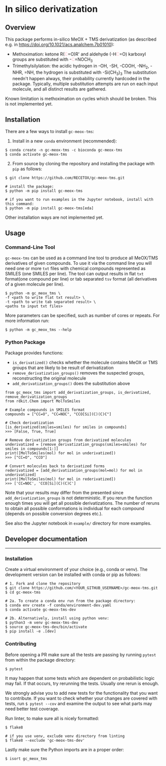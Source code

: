 # In silico derivatization

## Overview

This package performs in-silico MeOX + TMS derivatization (as described e.g. in https://doi.org/10.1021/acs.analchem.7b01010):

* Methoximation: ketone R(<font color='pink'>C</font>=O)R' and aldehyde (-H<font color='pink'>C</font>=O) karboxyl groups 
are substituted with -<font color='pink'>C</font>=NOCH<sub>3</sub>
* Trimethylsilylation: the acidic hydrogen in -OH, -SH, -COOH, -NH<sub>2</sub>, -NHR, =NH, the hydrogen is substituted with -Si(CH<sub>3</sub>)<sub>3</sub>
The substitution needn't happen always, their probability currently hardcoded in the package.
Typically, multiple substitution attempts are run on each input molecule, and all distinct results are gathered.

Known limitation is methoximation on cycles which should be broken. This is not implemented yet.


## Installation

There are a few ways to install `gc-meox-tms`:

1. Install in a new `conda` environment (recommended):
```shell
$ conda create -n gc-meox-tms -c bioconda gc-meox-tms
$ conda activate gc-meox-tms
```

2. From source by cloning the repository and installing the package with `pip` as follows:
```shell
$ git clone https://github.com/RECETOX/gc-meox-tms.git

# install the package:
$ python -m pip install gc-meox-tms

# if you want to run examples in the Jupyter notebook, install with this command:
$ python -m pip install gc-meox-tms[eda]
```

Other installation ways are not implemented yet.

## Usage

### Command-Line Tool

`gc-meox-tms` can be used as a command line tool to produce all MeOX/TMS derivatives of given compounds. To use it via
the command line you will need one or more `txt` files with chemical compounds represented as SMILES
(one SMILES per line). The tool can output results in flat `txt` format(one compound per line) or tab separated `tsv`
format (all derivatives of a given molecule per line).
```shell
$ python -m gc_meox_tms \
-f <path to write flat txt result> \
-t <path to write tab separated result> \
<paths to input txt files>
```
More parameters can be specified, such as number of cores or repeats. For more information run:
```shell
$ python -m gc_meox_tms --help
```

### Python Package

Package provides functions:
* `is_derivatized()` checks whether the molecule contains MeOX or TMS groups that are likely to be result of derivatization
* `remove_derivatization_groups()` removes the suspected groups, reconstructing the original molecule
* `add_derivatization_groups()` does the substitution above

```python3
from gc_meox_tms import add_derivatization_groups, is_derivatized, remove_derivatization_groups
from rdkit.Chem import MolToSmiles

# Example compounds in SMILES format
compounds = ["CC=O", "CC=NOC", "CCO[Si](C)(C)C"]

# Check derivatization
[is_derivatized(smiles=smiles) for smiles in compounds]
>>> [False, True, True]

# Remove derivatization groups from derivatized molecules
underivatized = [remove_derivatization_groups(smiles=smiles) for smiles in compounds[1:]]
print([MolToSmiles(mol) for mol in underivatized])
>>> ["CC=O", "CCO"]

# Convert molecules back to derivatized forms
rederivatized = [add_derivatization_groups(mol=mol) for mol in underivatized]
print([MolToSmiles(mol) for mol in rederivatized])
>>> ['CC=NOC', 'CCO[Si](C)(C)C']
```
Note that your results may differ from the presented since `add_derivatization_groups` is not deterministic. If you rerun
the function enough times you will get all possible derivatizations. The number of reruns to obtain all possible conformations
is individual for each compound (depends on possible conversion degrees etc.).

See also the Jupyter notebook in `example/` directory for more examples.

## Developer documentation

---
### Installation
Create a virtual environment of your choice (e.g., conda or venv).
The development version can be installed with conda or pip as follows:
```shell
# 1. Fork and clone the repository
$ git clone https://github.com/<YOUR_GITHUB_USERNAME>/gc-meox-tms.git
$ cd gc-meox-tms

# 2a. To create a conda env run from the package directory:
$ conda env create -f conda/environment-dev.yaml
$ conda activate gc-meox-tms-dev

# 2b. Alternatively, install using python venv:
$ python3 -m venv gc-meox-tms-dev
$ source gc-meox-tms-dev/bin/activate
$ pip install -e .[dev]
```

### Contributing
Before opening a PR make sure all the tests are passing by running `pytest` from within the package directory:
```shell
$ pytest
```
It may happen that some tests which are dependent on probabilistic logic may fail. If that occurs,
try rerunning the tests. Usually one rerun is enough.

We strongly advise you to add new tests for the functionality that you want to contribute. If you want to check whether
your changes are covered with tests, run `$ pytest --cov` and examine the output to see what parts may need better test coverage.

Run linter, to make sure all is nicely formatted:
```shell
$ flake8

# if you use venv, exclude venv directory from linting
$ flake8 --exclude 'gc-meox-tms-dev'
```

Lastly make sure the Python imports are in a proper order:
```shell
$ isort gc_meox_tms
```